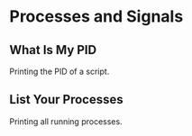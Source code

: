 # Processes and Signals

## What Is My PID
Printing the PID of a script.

## List Your Processes
Printing all running processes.
